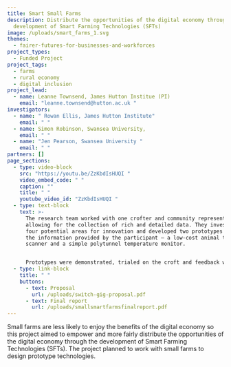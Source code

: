 ```yaml
---
title: Smart Small Farms
description: Distribute the opportunities of the digital economy through the
  development of Smart Farming Technologies (SFTs)
image: /uploads/smart_farms_1.svg
themes:
  - fairer-futures-for-businesses-and-workforces
project_types:
  - Funded Project
project_tags:
  - farms
  - rural economy
  - digital inclusion
project_lead:
  - name: Leanne Townsend, James Hutton Institue (PI)
    email: "leanne.townsend@hutton.ac.uk "
investigators:
  - name: " Rowan Ellis, James Hutton Institute"
    email: " "
  - name: Simon Robinson, Swansea University,
    email: " "
  - name: "Jen Pearson, Swansea University "
    email: " "
partners: []
page_sections:
  - type: video-block
    src: "https://youtu.be/ZzKbdIsHUQI "
    video_embed_code: " "
    caption: ""
    title: " "
    youtube_video_id: "ZzKbdIsHUQI "
  - type: text-block
    text: >-
      The research team worked with one crofter and community representative
      allowing for the collection of rich and detailed data. They investigated
      four potential areas for innovation and developed two prototypes based on
      the information provided by the participant – a low-cost animal tag
      scanner and a simple polytunnel temperature monitor. 


      Prototypes were demonstrated, trialed on the croft and feedback was directly provided. The project demonstrated that crofters and small-scale farmers can benefit from digital technologies if these are developed through a co-design process with the needs of the farmers at the forefront.
  - type: link-block
    title: " "
    buttons:
      - text: Proposal
        url: /uploads/switch-gig-proposal.pdf
      - text: Final report
        url: /uploads/smallsmartfarmsfinalreport.pdf
---
```

Small farms are less likely to enjoy the benefits of the digital economy so this project aimed to empower and more fairly distribute the opportunities of the digital economy through the development of Smart Farming Technologies (SFTs). The project planned to work with small farms to design prototype technologies.